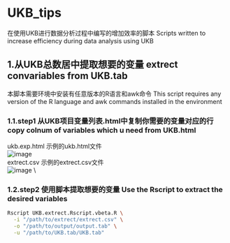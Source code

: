 # UKB_tips
在使用UKB进行数据分析过程中编写的增加效率的脚本 Scripts written to increase efficiency during data analysis using UKB

## 1.从UKB总数居中提取想要的变量 extrect convariables from UKB.tab
本脚本需要环境中安装有任意版本的R语言和awk命令 This script requires any version of the R language and awk commands installed in the environment

### 1.1.step1 从UKB项目变量列表.html中复制你需要的变量对应的行 copy colnum of variables which u need from UKB.html
ukb.exp.html 示例的ukb.html文件 \
![image](https://github.com/user-attachments/assets/cfd2cdb1-072c-43ab-ae5d-6f77cea821f5) \
extrect.csv 示例的extrect.csv文件 \
![image](https://github.com/user-attachments/assets/5cee1f2c-8564-4f94-a1e9-30761c62ebe6) \

### 1.2.step2 使用脚本提取想要的变量 Use the Rscript to extract the desired variables
```bash
Rscript UKB.extrect.Rscript.vbeta.R \
  -i "/path/to/extrect/extrect.csv" \
  -o "/path/to/output/output.tab" \
  -u "/path/to/UKB.tab/UKB.tab"
```
